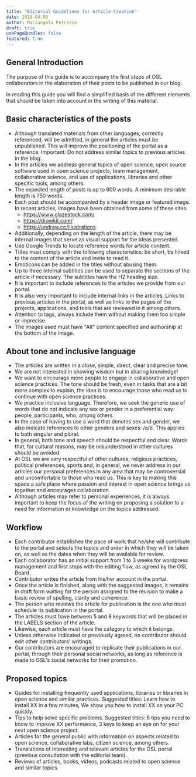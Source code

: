 ```yaml
---
title: "Editorial Guidelines for Article Creation"
date: 2019-04-08
author: Mariangela Petrizzo
draft: true
usePageBundles: false
featured: true
---
```


## General Introduction

The purpose of this guide is to accompany the first steps of OSL collaborators in the elaboration of their posts to be published in our blog.

In reading this guide you will find a simplified basis of the different elements that should be taken into account in the writing of this material.

## Basic characteristics of the posts

- Although translated materials from other languages, correctly referenced, will be admitted, in general the articles must be unpublished. This will improve the positioning of the portal as a reference. Important: Do not address similar topics to previous articles in the blog.
- In the articles we address general topics of open science, open source software used in open science projects, team management, collaborative science, and use of applications, libraries and other specific tools, among others.
- The expected length of posts is up to 900 words. A minimum desirable length is 750 words.
- Each post should be accompanied by a header image or featured image. In recent articles, images have been obtained from some of these sites:
  - <https://www.glazestock.com/>
  - <https://drawkit.com/>
  - <https://undraw.co/illustrations>
- Additionally, depending on the length of the article, there may be internal images that serve as visual support for the ideas presented.
- Use Google Trends to locate reference words for article content.
- Titles must comply with the following characteristics: be short, be linked to the content of the article and invite to read it.
- Emoticons can be added in the titles without abusing them.
- Up to three internal subtitles can be used to separate the sections of the article if necessary. The subtitles have the H2 heading size.
- It is important to include references to the articles we provide from our portal.
- It is also very important to include internal links in the articles. Links to previous articles in the portal, as well as links to the pages of the projects, applications, and tools that are reviewed in it among others.
- Attention to tags, always include them without making them too simple or imprecise.
- The images used must have "Alt" content specified and authorship at the bottom of the image.

## About tone and inclusive language

- The articles are written in a close, simple, direct, clear and precise tone.
- We are not interested in showing wisdom but in sharing knowledge!
- We want to encourage more people to engage in collaborative and open science practices. The tone should be fresh, even in tasks that are a bit more complex to explain, the idea is to encourage those who read us to continue with open science practices.
- We practice inclusive language. Therefore, we seek the generic use of words that do not indicate any sex or gender in a preferential way: people, participants, who, among others.
- In the case of having to use a word that denotes sex and gender, we also indicate references to other genders and sexes: /a/e. This applies to both singular and plural.
- In general, both tone and speech should be respectful and clear. Words that, for cultural reasons, may be misunderstood in other cultures should be avoided.
- At OSL we are very respectful of other cultures, religious practices, political preferences, sports and, in general, we never address in our articles our personal preferences in any area that may be controversial and uncomfortable to those who read us. This is key to making this space a safe place where passion and interest in open science brings us together and encourages collaboration.
- Although articles may refer to personal experiences, it is always important to keep the focus of the writing on proposing a solution to a need for information or knowledge on the topics addressed.

## Workflow

- Each contributor establishes the pace of work that he/she will contribute to the portal and selects the topics and order in which they will be taken on, as well as the dates when they will be available for review.
- Each collaborator has an initial support from 1 to 3 weeks for wordpress management and first steps with the editing flow, as agreed by the OSL Board.
- Contributor writes the article from his/her account in the portal.
- Once the article is finished, along with the suggested images, it remains in draft form waiting for the person assigned to the revision to make a basic review of spelling, clarity and coherence.
- The person who reviews the article for publication is the one who must schedule its publication in the portal.
- The articles must have between 5 and 8 keywords that will be placed in the LABELS section of the article.
- Likewise, each article must have the category to which it belongs.
- Unless otherwise indicated or previously agreed, no contributor should edit other contributors' writings.
- Our contributors are encouraged to replicate their publications in our portal, through their personal social networks, as long as reference is made to OSL's social networks for their promotion.

## Proposed topics

- Guides for installing frequently used applications, libraries or libraries in open science and similar practices. Suggested titles: Learn how to install XX in a few minutes, We show you how to install XX on your PC quickly.
- Tips to help solve specific problems. Suggested titles: 5 tips you need to know to improve XX performance, 3 keys to keep an eye on for your next open science project.
- Articles for the general public with information on aspects related to open science, collaborative labs, citizen science, among others.
- Translations of interesting and relevant articles for the OSL portal (previous consultation with the editorial team).
- Reviews of articles, books, videos, podcasts related to open science and similar topics.
